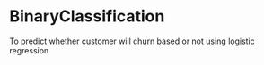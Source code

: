 # BinaryClassification
To predict whether customer will churn based or not using logistic regression
